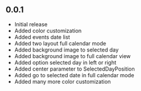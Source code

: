 ## 0.0.1
* Initial release
* Added color customization
* Added events date list
* Added two layout full calendar mode
* Added background image to selected day
* Added background image to full calendar view
* Added option selected day in left or right
* Added center parameter to SelectedDayPosition
* Added go to selected date in full calendar mode
* Added many more color customization
